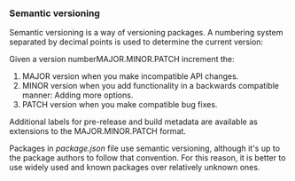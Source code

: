 ### Semantic versioning 

Semantic versioning is a way of versioning packages. A numbering system separated by decimal points is used to determine the current version: 

Given a version numberMAJOR.MINOR.PATCH increment the: 

1. MAJOR version when you make incompatible API changes. 
2. MINOR version when you add functionality in a backwards compatible manner: Adding more options.
3. PATCH version when you make compatible bug fixes. 

Additional labels for pre-release and build metadata are available as extensions to the MAJOR.MINOR.PATCH format. 

Packages in *package.json* file use semantic versioning, although it's up to the package authors to follow that convention. For this reason, it is better to use widely used and known packages over relatively unknown ones. 

